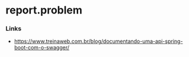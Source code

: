 # report.problem

### Links
 - https://www.treinaweb.com.br/blog/documentando-uma-api-spring-boot-com-o-swagger/
 